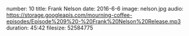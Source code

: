 number: 10
title: Frank Nelson
date: 2016-6-6
image: nelson.jpg
audio: https://storage.googleapis.com/mourning-coffee-episodes/Episode%209%20-%20Frank%20Nelson%20Release.mp3
duration: 45:42
filesize: 52584775
